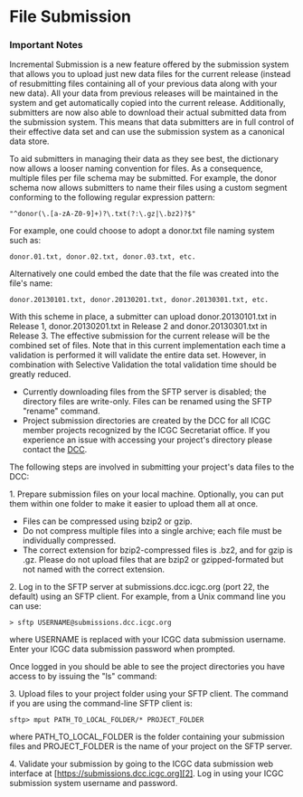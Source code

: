 # File Submission

### Important Notes

Incremental Submission is a new feature offered by the submission system that allows you to upload just new data files for the current release (instead of resubmitting files containing all of your previous data along with your new data). All your data from previous releases will be maintained in the system and get automatically copied into the current release. Additionally, submitters are now also able to download their actual submitted data from the submission system. This means that data submitters are in full control of their effective data set and can use the submission system as a canonical data store.

To aid submitters in managing their data as they see best, the dictionary now allows a looser naming convention for files. As a consequence, multiple files per file schema may be submitted. For example, the donor schema now allows submitters to name their files using a custom segment conforming to the following regular expression pattern:

```text
"^donor(\.[a-zA-Z0-9]+)?\.txt(?:\.gz|\.bz2)?$"
```

For example, one could choose to adopt a donor.txt file naming system such as:

```text
donor.01.txt, donor.02.txt, donor.03.txt, etc.
```

Alternatively one could embed the date that the file was created into the file's name:

```text
donor.20130101.txt, donor.20130201.txt, donor.20130301.txt, etc.
```

With this scheme in place, a submitter can upload donor.20130101.txt in Release 1, donor.20130201.txt in Release 2 and donor.20130301.txt in Release 3. The effective submission for the current release will be the combined set of files. Note that in this current implementation each time a validation is performed it will validate the entire data set. However, in combination with Selective Validation the total validation time should be greatly reduced.

* Currently downloading files from the SFTP server is disabled; the directory files are write-only. Files can be renamed using the SFTP "rename" command.
* Project submission directories are created by the DCC for all ICGC member projects recognized by the ICGC Secretariat office. If you experience an issue with accessing your project's directory please contact the [DCC](https://platform.icgc-argo.org/contact).

The following steps are involved in submitting your project's data files to the DCC:

1\. Prepare submission files on your local machine. Optionally, you can put them within one folder to make it easier to upload them all at once.

* Files can be compressed using bzip2 or gzip.
* Do not compress multiple files into a single archive; each file must be individually compressed.
* The correct extension for bzip2-compressed files is .bz2, and for gzip is .gz. Please do not upload files that are bzip2 or gzipped-formated but not named with the correct extension.

2\. Log in to the SFTP server at submissions.dcc.icgc.org (port 22, the default) using an SFTP client. For example, from a Unix command line you can use:

```text
> sftp USERNAME@submissions.dcc.icgc.org
```

where USERNAME is replaced with your ICGC data submission username. Enter your ICGC data submission password when prompted.

Once logged in you should be able to see the project directories you have access to by issuing the "ls" command:

3\. Upload files to your project folder using your SFTP client. The command if you are using the command-line SFTP client is:

```text
sftp> mput PATH_TO_LOCAL_FOLDER/* PROJECT_FOLDER
```

where PATH_TO_LOCAL_FOLDER is the folder containing your submission files and PROJECT_FOLDER is the name of your project on the SFTP server.

4\. Validate your submission by going to the ICGC data submission web interface at [https://submissions.dcc.icgc.org][2]. Log in using your ICGC submission system username and password.

[2]: https://submissions.dcc.icgc.org
